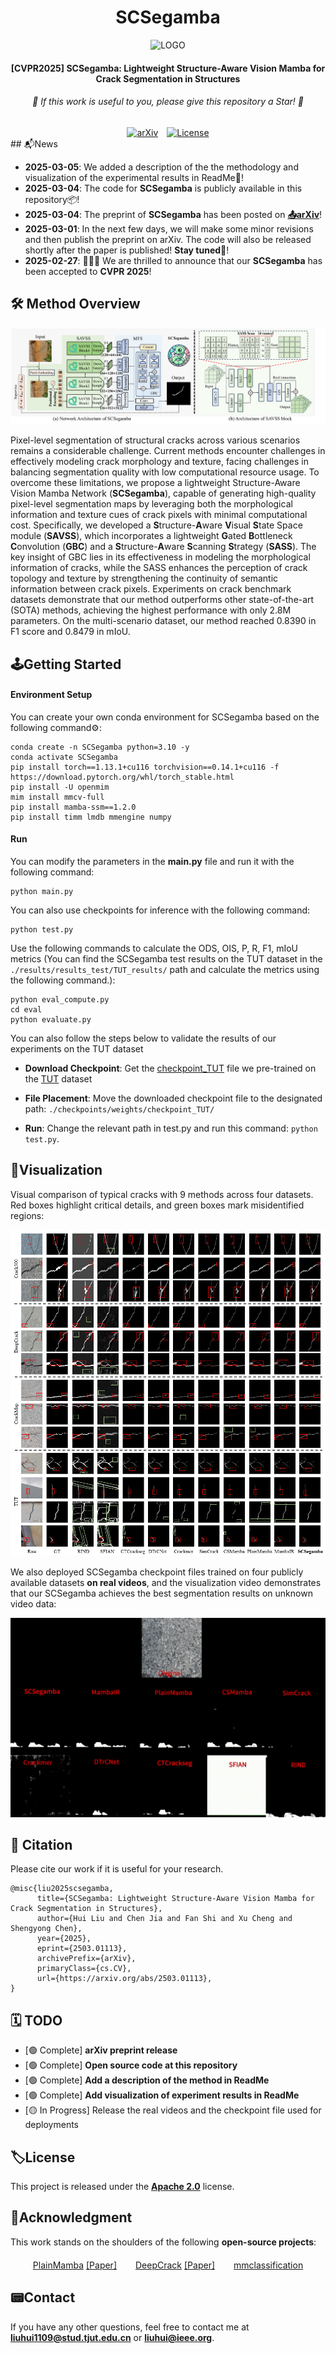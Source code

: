 <div align="center">
  <h1>SCSegamba</h1>
</div>
<p align="center">
    <img src="./figures/LOGO.png" alt="LOGO" width="185" height="200" />
</p>


<div align="center">
<h4>[CVPR2025] SCSegamba: Lightweight Structure-Aware Vision Mamba for Crack Segmentation in Structures</h4>
</div>

<div align="center">
<h6>🌟 If this work is useful to you, please give this repository a Star! 🌟</h6>
</div>

<div align="center">
  <a href="https://arxiv.org/abs/2503.01113"><img src="https://img.shields.io/badge/Arxiv-2503.01113-b31b1b?logo=arXiv" alt="arXiv" style="height:20px;"></a>
  <a href="https://www.apache.org/licenses/" style="margin-left:10px;"><img src="https://img.shields.io/badge/License-Apache%202.0-yellow" alt="License" style="height:20px;"></a>
</div>
## 📬News

- **2025-03-05**: We added a description of the the methodology and visualization of the experimental results in ReadMe💭!
- **2025-03-04**: The code for **SCSegamba** is publicly available in this repository📦!
- **2025-03-04**: The preprint of **SCSegamba** has been posted on [**📤️arXiv**](https://arxiv.org/abs/2503.01113)!
- **2025-03-01**: In the next few days, we will make some minor revisions and then publish the preprint on arXiv. The code will also be released shortly after the paper is published! **Stay tuned🥰**!
- **2025-02-27**: 🎉🎉🎉 We are thrilled to announce that our **SCSegamba** has been accepted to **CVPR 2025**! 

## 🛠️ Method Overview

<p align="center">
    <img src="./figures/Overview.png" alt="Overview" />
</p>

Pixel-level segmentation of structural cracks across various scenarios remains a considerable challenge. Current methods encounter challenges in effectively modeling crack morphology and texture, facing challenges in balancing segmentation quality with low computational resource usage. To overcome these limitations, we propose a lightweight Structure-Aware Vision Mamba Network (**SCSegamba**), capable of generating high-quality pixel-level segmentation maps by leveraging both the morphological information and texture cues of crack pixels with minimal computational cost. Specifically, we developed a **S**tructure-**A**ware **V**isual **S**tate Space module (**SAVSS**), which incorporates a lightweight **G**ated **B**ottleneck **C**onvolution (**GBC**) and a **S**tructure-**A**ware **S**canning **S**trategy (**SASS**). The key insight of GBC lies in its effectiveness in modeling the morphological information of cracks, while the SASS enhances the perception of crack topology and texture by strengthening the continuity of semantic information between crack pixels. Experiments on crack benchmark datasets demonstrate that our method outperforms other state-of-the-art (SOTA) methods, achieving the highest performance with only 2.8M parameters. On the multi-scenario dataset, our method reached 0.8390 in F1 score and 0.8479 in mIoU.

## 🕹Getting Started

#### Environment Setup

You can create your own conda environment for SCSegamba based on the following command⚙️:

```shell
conda create -n SCSegamba python=3.10 -y
conda activate SCSegamba
pip install torch==1.13.1+cu116 torchvision==0.14.1+cu116 -f https://download.pytorch.org/whl/torch_stable.html
pip install -U openmim
mim install mmcv-full
pip install mamba-ssm==1.2.0
pip install timm lmdb mmengine numpy
```

#### Run

You can modify the parameters in the **main.py** file and run it with the following command:

``````shell
python main.py
``````

You can also use checkpoints for inference with the following command:

```shell
python test.py
```

Use the following commands to calculate the ODS, OIS, P, R, F1, mIoU metrics (You can find the SCSegamba test results on the TUT dataset in the `./results/results_test/TUT_results/` path and calculate the metrics using the following command.):

```shell
python eval_compute.py
cd eval
python evaluate.py
```

You can also follow the steps below to validate the results of our experiments on the TUT dataset

- **Download Checkpoint**: Get the [checkpoint_TUT](https://drive.google.com/file/d/1r36WUaCoeNjtfZN9BRS-uPMcRglQTGx3/view?usp=sharing) file we pre-trained on the [TUT](https://github.com/Karl1109/TUT) dataset

- **File Placement**: Move the downloaded checkpoint file to the designated path: `./checkpoints/weights/checkpoint_TUT/`

- **Run**: Change the relevant path in test.py and run this command: `python test.py`.

## 🔭Visualization

Visual comparison of typical cracks with 9 methods across four datasets. Red boxes highlight critical details, and green boxes mark misidentified regions:

<p align="center">
    <img src="./figures/Visualization_on_publicly_available_datasets.png" alt="Visualization" />
</p>

We also deployed SCSegamba checkpoint files trained on four publicly available datasets **on real videos**, and the visualization video demonstrates that our SCSegamba achieves the best segmentation results on unknown video data:

<p align="center">
    <img src="./figures/Real-world_Deployment.gif" alt="Real_world" />
</p>

## 🤝 Citation

Please cite our work if it is useful for your research.

```
@misc{liu2025scsegamba,
      title={SCSegamba: Lightweight Structure-Aware Vision Mamba for Crack Segmentation in Structures}, 
      author={Hui Liu and Chen Jia and Fan Shi and Xu Cheng and Shengyong Chen},
      year={2025},
      eprint={2503.01113},
      archivePrefix={arXiv},
      primaryClass={cs.CV},
      url={https://arxiv.org/abs/2503.01113}, 
}
```

## 🗓️ TODO

- [🟢 Complete] **arXiv preprint release**  
- [🟢 Complete] **Open source code at this repository**
- [🟢 Complete] **Add a description of the method in ReadMe**
- [🟢 Complete] **Add visualization of experiment results in ReadMe**
- [🟡 In Progress] Release the real videos and the checkpoint file used for deployments

## 🏷️License

This project is released under the [**Apache 2.0**](https://www.apache.org/licenses/) license.

## 🫡Acknowledgment

This work stands on the shoulders of the following **open-source projects**:

<div style="display: flex; justify-content: center; gap: 30px; flex-wrap: wrap; margin: 20px 0;">
  <div>
    <a href="https://github.com/ChenhongyiYang/PlainMamba" target="_blank">PlainMamba</a> 
    <a href="https://arxiv.org/abs/2403.17695">[Paper]</a>
  </div>
  <div>
    <a href="https://github.com/yhlleo/DeepCrack" target="_blank">DeepCrack</a> 
    <a href="https://www.sciencedirect.com/science/article/abs/pii/S0925231219300566">[Paper]</a>
  </div>
  <div>
    <a href="https://github.com/open-mmlab/mmclassification" target="_blank">mmclassification</a>
  </div>
</div>

## 📟Contact

If you have any other questions, feel free to contact me at **liuhui1109@stud.tjut.edu.cn** or **liuhui@ieee.org**.
